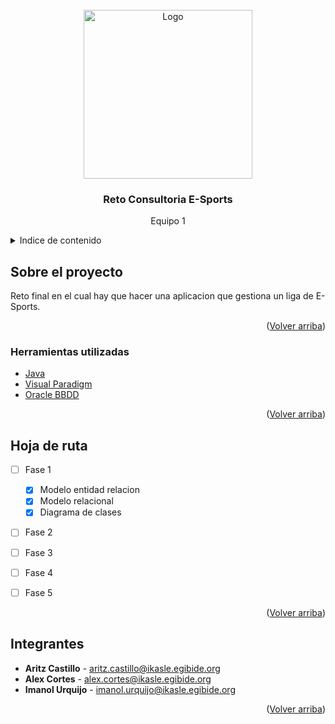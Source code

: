 <div id="top"></div>

<!-- LOGO -->
<br />
<div align="center">
  <a href="https://github.com/ImAleeexx/Reto-DAW">
    <img src="https://i.imgur.com/SUfwHop.png" alt="Logo" width="270" >
  </a>

<h3 align="center">Reto Consultoria E-Sports</h3>

  <p align="center">
    Equipo 1
    <br />
  </p>
</div>



<!-- INDICE -->
<details>
  <summary>Indice de contenido</summary>
  <ol>
    <li>
      <a href="#sobre-el-proyecto">Sobre el proyecto</a>
      <ul>
        <li><a href="#herramientas-utilizadas">Herramientas utilizadas</a></li>
      </ul>
    </li>
    <li><a href="#hoja-de-ruta">Hoja de ruta</a></li>
    <li><a href="#integrantes">Integrantes</a></li>
  </ol>
</details>



<!-- SOBRE EL PROYECTO -->
## Sobre el proyecto

Reto final en el cual hay que hacer una aplicacion que gestiona un liga de E-Sports. 

<p align="right">(<a href="#top">Volver arriba</a>)</p>



### Herramientas utilizadas

* [Java](https://www.java.com/)
* [Visual Paradigm](https://www.visual-paradigm.com/)
* [Oracle BBDD](https://www.oracle.com/es/database/)

<p align="right">(<a href="#top">Volver arriba</a>)</p>




<!-- HOJA DE RUTA -->
## Hoja de ruta

- [ ] Fase 1
    - [x] Modelo entidad relacion
    - [x] Modelo relacional
    - [x] Diagrama de clases
- [ ] Fase 2
- [ ] Fase 3
- [ ] Fase 4
- [ ] Fase 5


<p align="right">(<a href="#top">Volver arriba</a>)</p>




<!-- INTEGRANTES -->
## Integrantes

* **Aritz Castillo** - [aritz.castillo@ikasle.egibide.org](mailto:aritz.castillo@ikasle.egibide.org)
* **Alex Cortes** - [alex.cortes@ikasle.egibide.org](mailto:alex.cortes@ikasle.egibide.org)
* **Imanol Urquijo** - [imanol.urquijo@ikasle.egibide.org](mailto:imanol.urquijo@ikasle.egibide.org)

<p align="right">(<a href="#top">Volver arriba</a>)</p>

